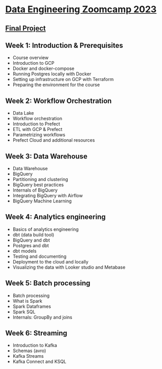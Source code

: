 # [Data Engineering Zoomcamp 2023](https://github.com/DataTalksClub/data-engineering-zoomcamp)

## [Final Project](https://github.com/MGibadulin/de_zoomcamp_2023/tree/main/final_project)

## Week 1: Introduction & Prerequisites

- Course overview
- Introduction to GCP
- Docker and docker-compose
- Running Postgres locally with Docker
- Setting up infrastructure on GCP with Terraform
- Preparing the environment for the course

## Week 2: Workflow Orchestration

- Data Lake
- Workflow orchestration
- Introduction to Prefect
- ETL with GCP & Prefect
- Parametrizing workflows
- Prefect Cloud and additional resources

## Week 3: Data Warehouse

- Data Warehouse
- BigQuery
- Partitioning and clustering
- BigQuery best practices
- Internals of BigQuery
- Integrating BigQuery with Airflow
- BigQuery Machine Learning

## Week 4: Analytics engineering

- Basics of analytics engineering
- dbt (data build tool)
- BigQuery and dbt
- Postgres and dbt
- dbt models
- Testing and documenting
- Deployment to the cloud and locally
- Visualizing the data with Looker studio and Metabase

## Week 5: Batch processing

- Batch processing
- What is Spark
- Spark Dataframes
- Spark SQL
- Internals: GroupBy and joins

## Week 6: Streaming

- Introduction to Kafka
- Schemas (avro)
- Kafka Streams
- Kafka Connect and KSQL